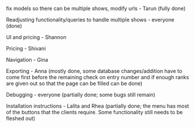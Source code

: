 fix models so there can be multiple shows, modify urls - Tarun (fully done)

Readjusting functionality/queries to handle multiple shows - everyone (done)

UI and pricing - Shannon

Pricing - Shivani

Navigation - Gina

Exporting - Anna (mostly done, some database changes/addition have to come first before the remaining check on entry number and if enough ranks are given out so that the page can be filled can be done)

Debugging - everyone (partially done; some bugs still remain)

Installation instructions - Lalita and Rhea (partially done; the menu has most of the buttons that the clients require. Some functionality still needs to be fleshed out)
